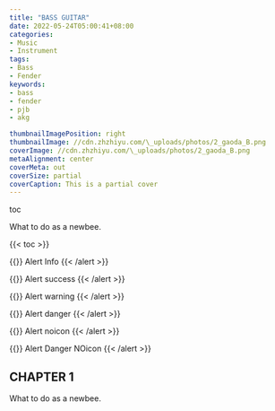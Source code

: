 ```yaml
---
title: "BASS GUITAR"
date: 2022-05-24T05:00:41+08:00
categories:
- Music
- Instrument
tags:
- Bass
- Fender
keywords:
- bass
- fender
- pjb
- akg 

thumbnailImagePosition: right
thumbnailImage: //cdn.zhzhiyu.com/\_uploads/photos/2_gaoda_B.png
coverImage: //cdn.zhzhiyu.com/\_uploads/photos/2_gaoda_B.png
metaAlignment: center
coverMeta: out
coverSize: partial
coverCaption: This is a partial cover
---
```

toc
<!--more-->
What to do as a newbee.

{{< toc >}}

{{<alert info >}}
Alert Info
{{< /alert >}}

{{<alert success >}}
Alert success
{{< /alert >}}

{{<alert warning >}}
Alert warning
{{< /alert >}}

{{<alert danger >}}
Alert danger
{{< /alert >}}

{{<alert noicon >}}
Alert noicon
{{< /alert >}}

{{<alert danger noicon >}}
Alert Danger NOicon
{{< /alert >}}



## CHAPTER 1

What to do as a newbee.
